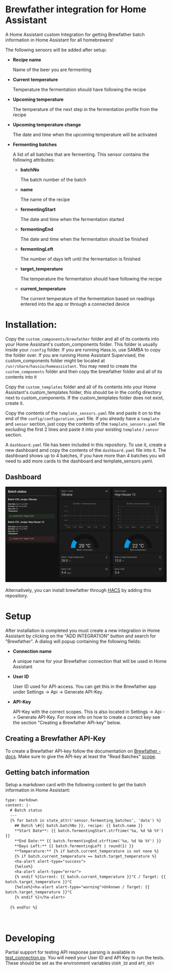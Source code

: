 # Brewfather integration for Home Assistant
A Home Assistant custom Integration for getting Brewfather batch information in Home Assistant for all homebrewers!

The following sensors will be added after setup:
- **Recipe name**

  Name of the beer you are fermenting
- **Current temperature**

  Temperature the fermentation should have following the recipe
- **Upcoming temperature**

  The temperature of the next step in the fermentation profile from the recipe
- **Upcoming temperature change**

  The date and time when the upcoming temperature will be activated
- **Fermenting batches**

    A list of all batches that are fermenting. This sensor contains the following attributes:
    - **batchNo**
    
        The batch number of the batch
    - **name**
    
        The name of the recipe
    - **fermentingStart**
    
        The date and time when the fermentation started
    - **fermentingEnd**
    
        The date and time when the fermentation should be finished
    - **fermentingLeft**
    
        The number of days left until the fermentation is finished
    - **target_temperature**
    
        The temperature the fermentation should have following the recipe
    - **current_temperature**
    
        The current temperature of the fermentation based on readings entered into the app or through a connected device


# Installation:

Copy the `custom_components/brewfather` folder and all of its contents into your Home Assistant's custom_components folder. This folder is usually inside your `/config` folder. If you are running Hass.io, use SAMBA to copy the folder over. If you are running Home Assistant Supervised, the custom_components folder might be located at `/usr/share/hassio/homeassistant`. You may need to create the `custom_components` folder and then copy the brewfather folder and all of its contents into it

Copy the `custom_templates` folder and all of its contents into your Home Assistant's custom_templates folder, this should be in the config directory next to custom_components. If the custom_templates folder does not exist, create it.

Copy the contents of the `template_sensors.yaml` file and paste it on to the end of the `config/configuration.yaml` file. If you already have a `template` and `sensor` section, just copy the contents of the `template_sensors.yaml` file excluding the first 2 lines and paste it into your existing `template` / `sensor` section.

A `dashboard.yaml` file has been included in this repository. To use it, create a new dashboard amd copy the contents of the `dashboard.yaml` file into it. The dashboard shows up to 4 batches, if you have more than 4 batches you will need to add more cards to the dashboard and template_sensors.yaml.

## Dashboard
![dashboard.png](dashboard.png)

Alternatively, you can install brewfather through [HACS](https://hacs.xyz/) by adding this repository.


# Setup

After installation is completed you must create a new integration in Home Assistant by clicking on the "ADD INTEGRATION" button and search for "Brewfather". A dialog will popup containing the following fields:
- **Connection name**

  A unique name for your Brewfather connection that will be used in Home Assistant
- **User ID**

  User ID used for API-access. You can get this in the Brewfather app under Settings -> Api -> Generate API-Key.
- **API-Key**

  API-Key with the correct scopes. This is also located in Settings -> Api -> Generate API-Key. For more info on how to create a correct key see the section "Creating a Brewfather API-key" below.

## Creating a Brewfather API-Key

To create a Brewfather API-key follow the documentation on [Brewfather - docs](https://docs.brewfather.app/api#generate-api-key). Make sure to give the API-key at least the "Read Batches" [scope](https://docs.brewfather.app/api#scopes).

## Getting batch information

Setup a markdown card with the following content to get the batch information in Home Assistant:

```
type: markdown
content: |-
  # Batch status
  ---
  {% for batch in state_attr('sensor.fermenting_batches', 'data') %}
    ## Batch \#{{ batch.batchNo }}, recipe: {{ batch.name }}
    **Start Date**: {{ batch.fermentingStart.strftime('%a, %d %b %Y') }}
    **End Date:** {{ batch.fermentingEnd.strftime('%a, %d %b %Y') }}
    **Days Left:** {{ batch.fermentingLeft | round(1) }}
    **Temperature:** {% if batch.current_temperature is not none %}
    {% if batch.current_temperature == batch.target_temperature %}
    <ha-alert alert-type="success">
    {%else%}
    <ha-alert alert-type="error">
    {% endif %}Current: {{ batch.current_temperature }}°C / Target: {{ batch.target_temperature }}°C
    {%else%}<ha-alert alert-type="warning">Unknown / Target: {{ batch.target_temperature }}°C
    {% endif %}</ha-alert>

  {% endfor %}



```

# Developing

Partial support for testing API response parsing is available in [test_connection.py](custom_components%2Fbrewfather%2Ftest_connection.py). You will need your User ID and API Key to run the tests. These should be set as the environment variables `USER_ID` and `API_KEY`